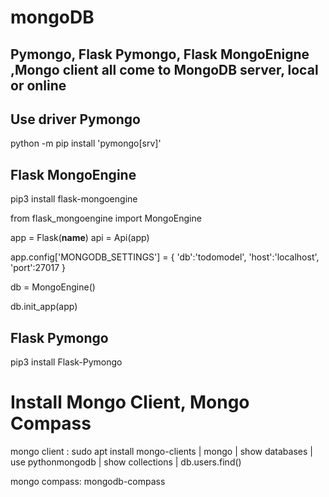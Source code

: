 # mongoDB 

## Pymongo, Flask Pymongo, Flask MongoEnigne ,Mongo client all come to MongoDB server, local or online

## Use driver Pymongo 

python -m pip install 'pymongo[srv]'

## Flask MongoEngine 

pip3 install flask-mongoengine

  from flask_mongoengine import MongoEngine

  app = Flask(__name__)
  api = Api(app)

  app.config['MONGODB_SETTINGS'] = {
    'db':'todomodel',
    'host':'localhost',
    'port':27017
  }

  db = MongoEngine()

  db.init_app(app)

##  Flask Pymongo

pip3 install Flask-Pymongo

# Install Mongo Client, Mongo Compass

mongo client : sudo apt install mongo-clients 
  | mongo 
  | show databases 
  | use pythonmongodb
  | show collections
  | db.users.find()

mongo compass: mongodb-compass

